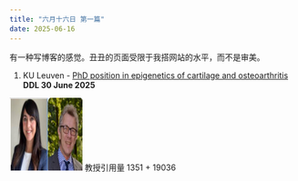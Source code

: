 ```yaml
---
title: "六月十六日 第一篇"
date: 2025-06-16
---
```

有一种写博客的感觉。丑丑的页面受限于我搭网站的水平，而不是审美。
1. KU Leuven - [PhD position in epigenetics of cartilage and osteoarthritis](https://www.kuleuven.be/personeel/jobsite/jobs/60488116?utm_medium=jobsites&utm_source=AcademicPositions) **DDL 30 June 2025**
<img src="images/kuleuven.jpg" alt="Logo" width="128" height="128" />
教授引用量 1351 + 19036


